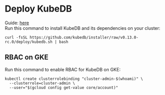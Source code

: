 # Deploy KubeDB

Guide: [here](https://kubedb.com/docs/v0.13.0-rc.0/setup/install/)  <br>
Run this command to install KubeDB and its dependencies on your cluster:

```
curl -fsSL https://github.com/kubedb/installer/raw/v0.13.0-rc.0/deploy/kubedb.sh | bash
```

## RBAC on GKE

Run this command to enable RBAC for KubeDB on GKE:
```
kubectl create clusterrolebinding "cluster-admin-$(whoami)" \
  --clusterrole=cluster-admin \
  --user="$(gcloud config get-value core/account)"
```
